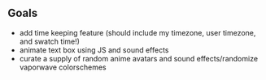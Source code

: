 

## Goals
- add time keeping feature (should include my timezone, user timezone, and swatch time!)
- animate text box using JS and sound effects
- curate a supply of random anime avatars and sound effects/randomize vaporwave colorschemes